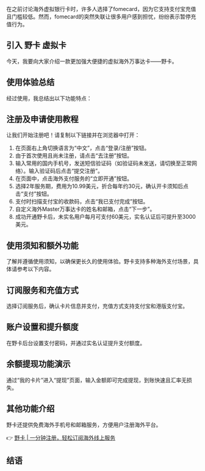 在之前讨论海外虚拟银行卡时，许多人选择了fomecard，因为它支持支付宝充值且门槛较低。然而，fomecard的突然失联让很多用户感到担忧，纷纷表示暂停充值行为。

## 引入 野卡 虚拟卡

今天，我要向大家介绍一款更加强大便捷的虚拟海外万事达卡——野卡。

## 使用体验总结

经过使用，我总结出以下功能特点：

## 注册及申请使用教程

让我们开始注册吧！请复制以下链接并在浏览器中打开：

1. 在页面右上角切换语言为“中文”，点击“登录/注册”按钮。
2. 由于首次使用且尚未注册，请点击“去注册”按钮。
3. 输入常用的国内手机号，发送短信验证码（如验证码未发送，请切换至正常网络）。输入验证码后点击“提交注册”。
4. 在页面中，点击海外支付服务的“立即开通”按钮。
5. 选择2年服务期，费用为10.99美元，折合每年约30元，确认开卡须知后点击“支付”按钮。
6. 支付时扫描支付宝的收款码，点击“我已支付完成”按钮。
7. 自定义海外Master万事达卡的姓名和邮箱，点击“下一步”。
8. 成功开通野卡后，未实名用户每月可支付60美元，实名认证后可提升至3000美元。

## 使用须知和额外功能

了解并遵循使用须知，以确保更长久的使用体验。野卡支持多种海外支付场景，具体请参考以下内容。

## 订阅服务和充值方式

选择订阅服务后，确认卡片信息并支付，充值方式支持支付宝和港版支付宝。

## 账户设置和提升额度

在野卡后台设置支付密码，并通过实名认证提升支付额度。

## 余额提现功能演示

通过“我的卡片”进入“提现”页面，输入金额即可完成提现，到账快速且汇率无损失。

## 其他功能介绍

野卡还提供免费海外手机号和邮箱服务，方便用户注册海外平台。 

👉 [野卡 | 一分钟注册，轻松订阅海外线上服务](https://bit.ly/bewildcard)

## 结语
